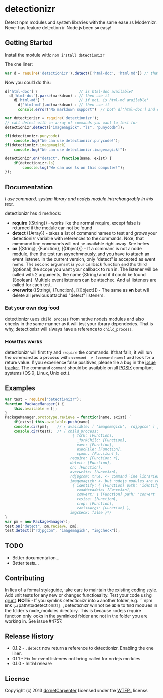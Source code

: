 detectionizr
============

Detect npm modules and system libraries with the same ease as Modernizr. Never has feature detection in Node.js been so easy!

## Getting Started
Install the module with: `npm install detectionizr`

The one liner:
```javascript
var d = require('detectionizr').detect(['html-doc', 'html-md']) // that's it!
```
Now you could do this:
```javascript
d['html-doc'] ?                   // is html-doc available?
  d['html-doc'].parse(markdown) : // then use it
    d['html-md'] ?                // if not, is html-md available?
      d['html-md'].md(markdown) : // then use it
      console.error("No markdown support")  // both d['html-doc'] and d['html-md'] are false
```

```javascript
var detectionizr = require('detectionizr');
// call detect with an array of commands you want to test for
detectionizr.detect(["imagemagick", "ls", "punycode"]);

if(detectionizr.punycode)
	console.log("We can use detectionizr.punycode!");
if(detectionizr.imagemagick)
	console.log("We can use detectionizr.imagemagick!");

detectionizr.on("detect", function(name, exist) {
	if(detectionizr.ls)
		console.log("We can use ls on this computer!");
});
```

## Documentation
*I use command, system library and nodejs module interchangeably in this text.*

detectionizr has 4 methods:
+ **require** ({String}) - works like the normal require, except false is returned if the module can not be found
+ **detect** ({Array}) - takes a list of command names to test and *grows* your detectionizr variable with references to the commands. Note, that command line commands will not be available right away. See below.
+ **on** ({String}, {Function}, [{Object}]) - If a command is not a node module, then the test run asynchronously, and you have to attach an event listener. In the current version, only "detect" is accepted as event name. The second argument is your callback function and the third (optional) the scope you want your callback to run in.
The listener will be called with 2 arguments, the name {String} and if it could be found {Boolean}. Multiple event listeners can be attached. And all listeners are called for each test.
+ **overwrite** ({String}, {Function}, [{Object}]) - The same as **on** but will delete all previous attached "detect" listeners.

### Eat your own dog food
detectionizr uses ```child_process``` from native nodejs modules and also checks in the same manner as it will test your library dependecies. That is why, detectionizr will always have a reference to ```child_process```.

### How this works
detectionizr will first try and ```require``` the commands. If that fails, it will run the command as a process with: ```command -v [command name]``` and look for a return value. If you experience false positives, please file a bug in the [issue tracker](https://github.com/dotnetCarpenter/npm-detectionizr/issues). The command ```command``` should be available on all [POSIX](https://en.wikipedia.org/wiki/POSIX#POSIX-oriented_operating_systems) compliant systems (OS X, Linux, Unix ect.).

## Examples
```javascript
var test = require("detectionizr");
function PackageManager() {
    this.available = [];
}
PackageManager.prototype.recieve = function(name, exist) {
    if(exist) this.available.push(name)
    console.dir(pm);    // { available: [ 'imagemagick', 'rdjpgcom' ] }
    console.dir(test);  /* { child_process: 
                               { fork: [Function],
                                 _forkChild: [Function],
                                 exec: [Function],
                                 execFile: [Function],
                                 spawn: [Function] },
                              require: [Function: r],
                              detect: [Function],
                              on: [Function],
                              overwrite: [Function],
                              rdjpgcom: true, <- command line libraries can not be referenced
                              imagemagick: <- but nodejs modules are referenced
                               { identify: { [Function] path: 'identify' },
                                 readMetadata: [Function],
                                 convert: { [Function] path: 'convert' },
                                 resize: [Function],
                                 crop: [Function],
                                 resizeArgs: [Function] },
                              imgcheck: false }*/
}
var pm = new PackageManager();
test.on("detect", pm.recieve, pm);
test.detect(["rdjpgcom", "imagemagick", "imgcheck"]);
```

## TODO
+ Better documentation...
+ Better tests...

## Contributing
In lieu of a formal styleguide, take care to maintain the existing coding style. Add unit tests for any new or changed functionality. Test your code using [grunt](https://github.com/cowboy/grunt).
**NOTE** - If you symlink detectionizr into a another folder, e.g. ```npm link [../path/to/detectionizr]``, detectionizr will not be able to find modules in the folder's node_modules directory. This is because nodejs require function only looks in the symlinked folder and not in the folder you are working in. See [issue #4757](https://github.com/joyent/node/issues/4757).

## Release History
+ 0.1.2 - ```.detect``` now return a reference to detectionizr. Enabling the one liner.
+ 0.1.1 - Fix for event listeners not being called for nodejs modules.
+ 0.1.0 - Initial release

## License
Copyright (c) 2013 [dotnetCarpenter](https://www.google.com/search?q=dotnetCarpenter)
Licensed under the [WTFPL](http://www.wtfpl.net/about/) license.
